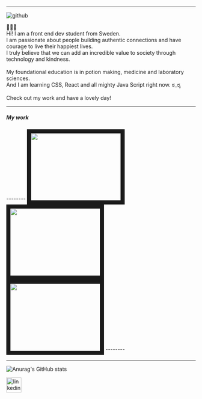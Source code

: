 ___
![github](https://user-images.githubusercontent.com/68112616/142069319-234a0654-f76e-464e-b1da-561fa2905e60.png)

🌸🌸🌸  
 Hi!
 I am a front end dev student from Sweden.<br> 
 I am passionate about people building authentic connections and have courage to live their happiest lives. <br>
 I truly believe that we can add an incredible value to society through technology and kindness.<br> 
 <br>
  My foundational education is in potion making, medicine and laboratory sciences.<br>
  And I am learning CSS, React and all mighty Java Script right now. ಠ_ರೃ<br>
  <br>
  Check out my work and have a lovely day!<br>
  ___
  <h5>My work</h5>
  --------
  <a href=""> <img src="" alt="" width="240" height="180" border="10" /></a>
  <a href=""> <img src="" alt="" width="240" height="180" border="10" /></a>
  <a href=""> <img src="" alt="" width="240" height="180" border="10" /></a>
  --------  
  
  ___
  
  
  ![Anurag's GitHub stats](https://github-readme-stats.vercel.app/api?username=evgeniatrudova&show_icons=true&theme=tokyonight)
  
  [<img src='https://encrypted-tbn0.gstatic.com/images?q=tbn:ANd9GcSJPJuxk_Xgx16VRPbjZT69qD76GVndD5LKFIIOjRGKi8QToiH43MPaML0t8_uEm5cpBc4&usqp=CAU' alt='linkedin' height='40'>](https://www.linkedin.com/in/evgeniatrudova/)
